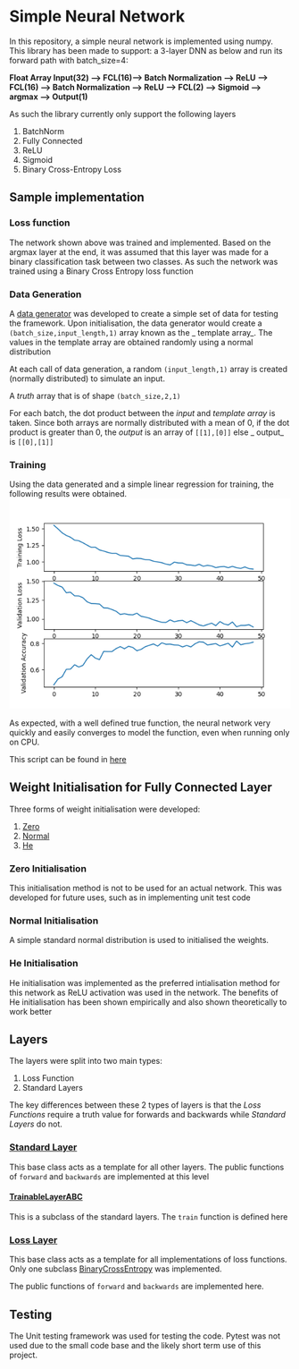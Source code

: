 ﻿# Simple Neural Network

In this repository, a simple neural network is implemented using numpy. This library has been made to support:
a 3-layer DNN as below and run its forward path with batch_size=4:

**Float Array Input(32) --> FCL(16)--> Batch Normalization --> ReLU --> FCL(16) --> Batch Normalization --> ReLU -->
FCL(2) --> Sigmoid --> argmax --> Output(1)**

As such the library currently only support the following layers

1. BatchNorm
2. Fully Connected
3. ReLU
4. Sigmoid
5. Binary Cross-Entropy Loss

## Sample implementation

### Loss function

The network shown above was trained and implemented. Based on the argmax layer at the end, it was assumed that this
layer was made for a binary classification task between two classes. As such the network was trained using a Binary
Cross Entropy loss function

### Data Generation

A [data generator](DataGeneration/DataGenerator.py) was developed to create a simple set of data for testing the
framework. Upon initialisation, the data generator would create a `(batch_size,input_length,1)` array known as the _
template array_. The values in the template array are obtained randomly using a normal distribution

At each call of data generation, a random `(input_length,1)`  array is created (normally distributed) to simulate an
input.

A _truth_ array that is of shape `(batch_size,2,1)`

For each batch, the dot product between the _input_ and _template array_ is taken. Since both arrays are normally
distributed with a mean of 0, if the dot product is greater than 0, the _output_ is an array of `[[1],[0]]` else _
output_ is `[[0],[1]]`

### Training

Using the data generated and a simple linear regression for training, the following results were obtained.
![Training Image](images/img.png)

As expected, with a well defined true function, the neural network very quickly and easily converges to model the
function, even when running only on CPU.

This script can be found in [here](Network/simple_test.py)

## Weight Initialisation for Fully Connected Layer

Three forms of weight initialisation were developed:

1. [Zero](WeightInitialisation/ZeroInitialisation.py)
2. [Normal](WeightInitialisation/RandomInitialisation.py)
3. [He](WeightInitialisation/HeInitialisation.py)

### Zero Initialisation

This initialisation method is not to be used for an actual network. This was developed for future uses, such as in
implementing unit test code

### Normal Initialisation

A simple standard normal distribution is used to initialised the weights.

### He Initialisation

He initialisation was implemented as the preferred intialisation method for this network as ReLU activation was used in
the network. The benefits of He initialisation has been shown empirically and also shown theoretically to work better

## Layers

The layers were split into two main types:

1. Loss Function
2. Standard Layers

The key differences between these 2 types of layers is that the _Loss Functions_ require a truth value for forwards and
backwards while _Standard Layers_ do not.

### [Standard Layer](Layers/BaseClasses/StandardLayersABC.py)

This base class acts as a template for all other layers. The public functions of `forward` and `backwards` are
implemented at this level

#### [TrainableLayerABC](Layers/BaseClasses/TrainableLayersABC.py)

This is a subclass of the standard layers. The `train` function is defined here

### [Loss Layer](Layers/BaseClasses/LossFunctionLayerABC.py)

This base class acts as a template for all implementations of loss functions. Only one
subclass [BinaryCrossEntropy](Layers/CrossEntropyLoss.py) was implemented.

The public functions of `forward` and `backwards` are implemented here.

## Testing

The Unit testing framework was used for testing the code. Pytest was not used due to the small code base and the likely
short term use of this project.